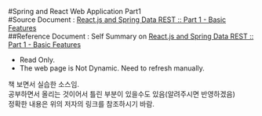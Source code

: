 #Spring and React Web Application Part1  
#Source Document : [React.js and Spring Data REST :: Part 1 - Basic Features ](https://spring.io/guides/tutorials/react-and-spring-data-rest/ "Example Sources by tudoistube@gmail" )  
##Reference Document : Self Summary on [React.js and Spring Data REST :: Part 1 - Basic Features ](https://docs.google.com/spreadsheets/d/16_7Pk9byKYa-obxdjzqzB94vvY7h4MvIGGptoOxPnBI/edit#gid=719149830 "Example Sources practised by tudoistube@gmail" )  
* Read Only.  
* The web page is Not Dynamic. Need to refresh manually.  
    
책 보면서 실습한 소스임.  
공부하면서 올리는 것이어서 틀린 부분이 있을수도 있음(알려주시면 반영하겠음)  
정확한 내용은 위의 저자의 링크를 참조하시기 바람.  
